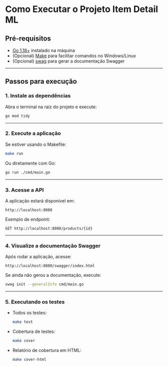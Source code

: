 # Como Executar o Projeto Item Detail ML

## Pré-requisitos

- [Go 1.18+](https://golang.org/dl/) instalado na máquina
- (Opcional) [Make](https://gnuwin32.sourceforge.net/packages/make.htm) para facilitar comandos no Windows/Linux
- (Opcional) [swag](https://github.com/swaggo/swag) para gerar a documentação Swagger

---

## Passos para execução

### 1. Instale as dependências

Abra o terminal na raiz do projeto e execute:

```sh
go mod tidy
```

---

### 2. Execute a aplicação

Se estiver usando o Makefile:

```sh
make run
```

Ou diretamente com Go:

```sh
go run ./cmd/main.go
```

---

### 3. Acesse a API

A aplicação estará disponível em:

```
http://localhost:8080
```

Exemplo de endpoint:

```
GET http://localhost:8080/products/{id}
```

---

### 4. Visualize a documentação Swagger

Após rodar a aplicação, acesse:

```
http://localhost:8080/swagger/index.html
```

Se ainda não gerou a documentação, execute:

```sh
swag init --generalInfo cmd/main.go
```

---

### 5. Executando os testes

- Todos os testes:
  ```sh
  make test
  ```
- Cobertura de testes:
  ```sh
  make cover
  ```
- Relatório de cobertura em HTML:
  ```sh
  make cover-html
  ```
